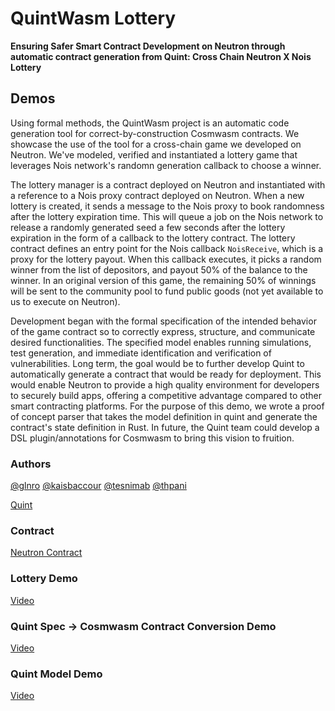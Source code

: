 # QuintWasm Lottery
**Ensuring Safer Smart Contract Development on Neutron through automatic contract generation from Quint: Cross Chain Neutron X Nois Lottery**

## Demos

Using formal methods, the QuintWasm project is an automatic code generation tool for correct-by-construction Cosmwasm contracts. We showcase the use of the tool for a cross-chain game we developed on Neutron. We've modeled, verified and instantiated a lottery game that leverages Nois network's randomn generation callback to choose a winner.

The lottery manager is a contract deployed on Neutron and instantiated with a reference to a Nois proxy contract deployed on Neutron. When a new lottery is created, it sends a message to the Nois proxy to book randomness after the lottery expiration time. This will queue a job on the Nois network to release a randomly generated seed a few seconds after the lottery expiration in the form of a callback to the lottery contract. The lottery contract defines an entry point for the Nois callback `NoisReceive`, which is a proxy for the lottery payout. When this callback executes, it picks a random winner from the list of depositors, and payout 50% of the balance to the winner. In an original version of this game, the remaining 50% of winnings will be sent to the community pool to fund public goods (not yet available to us to execute on Neutron).

Development began with the formal specification of the intended behavior of the game contract so to correctly express, structure, and communicate desired functionalities. The specified model enables running simulations, test generation, and immediate identification and verification of vulnerabilities. Long term, the goal would be to further develop Quint to automatically generate a contract that would be ready for deployment. This would enable Neutron to provide a high quality environment for developers to securely build apps, offering a competitive advantage compared to other smart contracting platforms. For the purpose of this demo, we wrote a proof of concept parser that takes the model definition in quint and generate the contract's state definition in Rust. In future, the Quint team could develop a DSL plugin/annotations for Cosmwasm to bring this vision to fruition.

### Authors
[@glnro](https://github.com/glnro) [@kaisbaccour](https://github.com/kaisbaccour) [@tesnimab](https://github.com/tesnimab) [@thpani](https://github.com/thpani)

[Quint](https://github.com/informalsystems/quint)

### Contract
[Neutron Contract](https://neutron.celat.one/testnet/contracts/neutron1tw9sg9e4l09l5rjglf4qfvcft470ljk5grdq3luagysyk83nzfusw2sxgq)

### Lottery Demo
[Video](https://www.youtube.com/watch?v=c-AlBQQgdKo)

### Quint Spec -> Cosmwasm Contract Conversion Demo
[Video](https://www.youtube.com/watch?v=CXgG_YAvZw0)

### Quint Model Demo
[Video](https://www.youtube.com/watch?v=xaDi2vByLvk)
